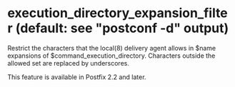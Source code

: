 # execution_directory_expansion_filter (default: see "postconf -d" output)
 Restrict the characters that the local(8) delivery agent allows
in $name expansions of $command\_execution\_directory. Characters
outside the allowed set are replaced by underscores. 


 This feature is available in Postfix 2.2 and later. 


